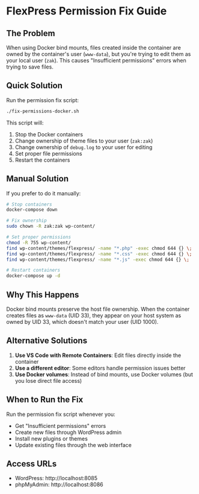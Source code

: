 # FlexPress Permission Fix Guide

## The Problem
When using Docker bind mounts, files created inside the container are owned by the container's user (`www-data`), but you're trying to edit them as your local user (`zak`). This causes "Insufficient permissions" errors when trying to save files.

## Quick Solution
Run the permission fix script:

```bash
./fix-permissions-docker.sh
```

This script will:
1. Stop the Docker containers
2. Change ownership of theme files to your user (`zak:zak`)
3. Change ownership of `debug.log` to your user for editing
4. Set proper file permissions
5. Restart the containers

## Manual Solution
If you prefer to do it manually:

```bash
# Stop containers
docker-compose down

# Fix ownership
sudo chown -R zak:zak wp-content/

# Set proper permissions
chmod -R 755 wp-content/
find wp-content/themes/flexpress/ -name "*.php" -exec chmod 644 {} \;
find wp-content/themes/flexpress/ -name "*.css" -exec chmod 644 {} \;
find wp-content/themes/flexpress/ -name "*.js" -exec chmod 644 {} \;

# Restart containers
docker-compose up -d
```

## Why This Happens
Docker bind mounts preserve the host file ownership. When the container creates files as `www-data` (UID 33), they appear on your host system as owned by UID 33, which doesn't match your user (UID 1000).

## Alternative Solutions
1. **Use VS Code with Remote Containers**: Edit files directly inside the container
2. **Use a different editor**: Some editors handle permission issues better
3. **Use Docker volumes**: Instead of bind mounts, use Docker volumes (but you lose direct file access)

## When to Run the Fix
Run the permission fix script whenever you:
- Get "Insufficient permissions" errors
- Create new files through WordPress admin
- Install new plugins or themes
- Update existing files through the web interface

## Access URLs
- WordPress: http://localhost:8085
- phpMyAdmin: http://localhost:8086
